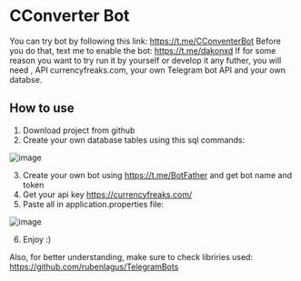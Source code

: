 # CConverter Bot

You can try bot by following this link: https://t.me/CConventerBot Before you do that, text me to enable the bot: https://t.me/dakonxd
If for some reason you want to try run it by yourself or develop it any futher, you will need , API currencyfreaks.com, your own Telegram bot API and your own databse. 
## How to use
1. Download project from github
2. Create your own database tables using this sql commands:


![image](https://github.com/sh1neqd/CConventerBot/assets/75639041/656aaaa2-27d1-44cf-a211-27bc3328ec95)


3. Create your own bot using https://t.me/BotFather and get bot name and token
4. Get your api key https://currencyfreaks.com/
5. Paste all in application.properties file:

![image](https://github.com/sh1neqd/CConventerBot/assets/75639041/23012aa3-02b7-47f7-b804-cb8a5176536b)


6. Enjoy :)

Also, for better understanding, make sure to check libriries used: https://github.com/rubenlagus/TelegramBots 
